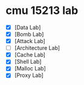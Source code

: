 # cmu 15213 lab
-   [x] [Data Lab]
-   [x] [Bomb Lab]
-   [x] [Attack Lab]
-   [ ] [Architecture Lab]
-   [x] [Cache Lab]
-   [x] [Shell Lab]
-   [x] [Malloc Lab]
-   [x] [Proxy Lab]

